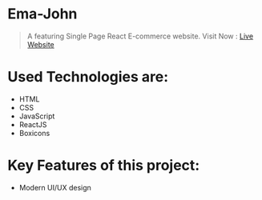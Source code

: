 # Ema-John
> A featuring Single Page React E-commerce website. Visit Now : [Live Website](https://project-emajohn.netlify.app)

# Used Technologies are:
- HTML
- CSS 
- JavaScript
- ReactJS
- Boxicons

# Key Features of this project:
- Modern UI/UX design